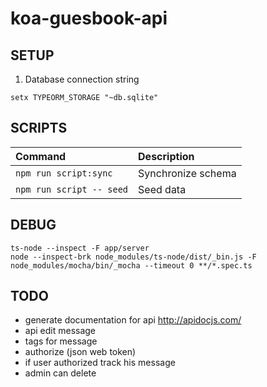 # koa-guesbook-api

SETUP
---
1. Database connection string
```
setx TYPEORM_STORAGE "~db.sqlite"
```

SCRIPTS
---
| Command                  | Description        |
|:-------------------------|:-------------------|
| `npm run script:sync`    | Synchronize schema |
| `npm run script -- seed` | Seed data          |

DEBUG
---
```
ts-node --inspect -F app/server
node --inspect-brk node_modules/ts-node/dist/_bin.js -F node_modules/mocha/bin/_mocha --timeout 0 **/*.spec.ts
```

TODO
---
* generate documentation for api http://apidocjs.com/
* api edit message
* tags for message
* authorize (json web token)
* if user authorized track his message
* admin can delete
